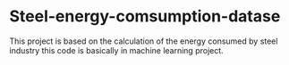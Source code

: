 # Steel-energy-comsumption-datase
This project is based on the calculation of the energy consumed by steel industry 
this code is basically in machine learning project.
